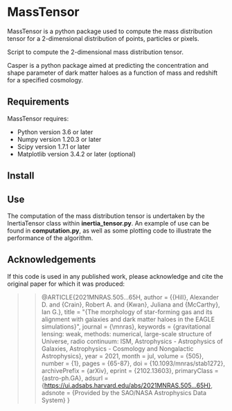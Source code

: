 # MassTensor

MassTensor is a python package used to compute the mass distribution tensor for a 2-dimensional distribution of points, particles or pixels.



Script to compute the 2-dimensional mass distribution tensor.

Casper is a python package aimed at predicting the concentration and shape parameter of dark matter haloes as a function of mass and redshift for a specified cosmology.

## Requirements

MassTensor requires:

* Python version 3.6 or later
* Numpy version 1.20.3 or later
* Scipy version 1.7.1 or later
* Matplotlib version 3.4.2 or later (optional)

## Install



## Use

The computation of the mass distribution tensor is undertaken by the InertiaTensor class within **inertia_tensor.py**. An example of use can be found in **computation.py**, as well as some plotting code to illustrate the performance of the algorithm.

## Acknowledgements 

If this code is used in any published work, please acknowledge and cite the original paper for which it was produced:

>> @ARTICLE{2021MNRAS.505...65H,
       author = {{Hill}, Alexander D. and {Crain}, Robert A. and {Kwan}, Juliana and {McCarthy}, Ian G.},
        title = "{The morphology of star-forming gas and its alignment with galaxies and dark matter haloes in the EAGLE simulations}",
      journal = {\mnras},
     keywords = {gravitational lensing: weak, methods: numerical, large-scale structure of Universe, radio continuum: ISM, Astrophysics - Astrophysics of Galaxies, Astrophysics - Cosmology and Nongalactic Astrophysics},
         year = 2021,
        month = jul,
       volume = {505},
       number = {1},
        pages = {65-87},
          doi = {10.1093/mnras/stab1272},
archivePrefix = {arXiv},
       eprint = {2102.13603},
 primaryClass = {astro-ph.GA},
       adsurl = {https://ui.adsabs.harvard.edu/abs/2021MNRAS.505...65H},
      adsnote = {Provided by the SAO/NASA Astrophysics Data System}
}

